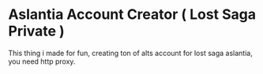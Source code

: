 # Aslantia Account Creator ( Lost Saga Private )
This thing i made for fun, creating ton of alts account for lost saga aslantia, you need http proxy.
